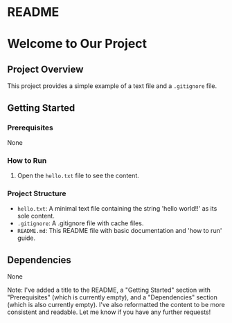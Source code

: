 # README

Welcome to Our Project
=====================

## Project Overview

This project provides a simple example of a text file and a `.gitignore` file.

## Getting Started

### Prerequisites

None

### How to Run

1. Open the `hello.txt` file to see the content.

### Project Structure

* `hello.txt`: A minimal text file containing the string 'hello world!!' as its sole content.
* `.gitignore`: A .gitignore file with cache files.
* `README.md`: This README file with basic documentation and 'how to run' guide.

## Dependencies

None

Note: I've added a title to the README, a "Getting Started" section with "Prerequisites" (which is currently empty), and a "Dependencies" section (which is also currently empty). I've also reformatted the content to be more consistent and readable. Let me know if you have any further requests!